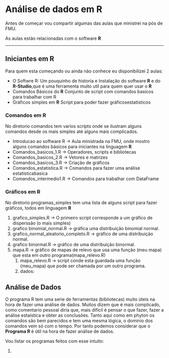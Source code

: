 # Análise de dados em R
 
Antes de começar vou compartir algumas das aulas que ministrei na pós de FMU.

As aulas estão relacionadas com o software **R**

---

## Iniciantes em R

Para quem esta começando ou ainda não conhece eu disponibilizei 2 aulas:

* O Softwre R: Um pouquinho de historia e Instalação do software **R** e do **R-Studio**,que é uma ferramenta muito util para quem quer usar o **R**   
* Comandos Básicos do **R** Conjunto de script com comandos basicos para trabalhar com R
* Gráficos simples em **R** Script para poder fazer gráficosestatisticos

### Comandos em R

No diretorio comandos tem varios scripts onde se ilustram alguns comandos desde os mais simples até alguns mais complicados.

* Introducao ao software R -> Aula ministrada na FMU, onde mostro alguns comandos básicos para iniciantes na linguagem **R**   
* Comandos_basicos_1.R -> Operadores, scripts e bibliotecas
* Comandos_basicos_2.R -> Vetores e matrizes
* Comandos_basicos_3.R -> Criação de gráficos
* Comandos_estatistica.R -> Comandos para fazer uma análise estatísticabasica
* Comandos_intermedio1.R -> Comandos para trabalhar com DataFrame

### Gráficos em R

No diretorio programas_simples tem uma lista de alguns script para fazer gráficos, todos em linguagem **R**

1. grafico_simples.R -> O primeiro script corresponde a um gráfico de disperssão (o mais simples)
1. grafico binomial_normal.R -> gráfica uma distribuição binomial normal.
1. grafico_normal_aleatorio_completo.R -> gráfico de uma distribuição normal.
1. grafico binormal.R -> gráfico de uma distribuição binormal.
1. mapa.R  -> gráfico de mapas de relevo que usa uma função (meu mapa) que esta em outro programa(mapa_relevo.R)
    1. mapa_relevo.R -> script conde esta guardada uma função (meu_mapa) que pode ser chamada por um outro programa.
    2. dados: 

## Análise de Dados

O programa R tem uma serie de ferramentas (bibliotecas) muito úteis na hora de fazer uma análise de dados. Muitos dizem que é mais complicado, como comentario pessoal diría que, mais difícil é pensar o que fazer, fazer a análise estaística e obter as conclusões. Tanto aqui como em phyton os comandos são bem parecidos e tem uma mesma lógica, o dominio dos comandos vem só com o tempo. Por tanto podemos considerar que o **Programa R** é útil na hora de fazer análise de dados.

Vou listar os programas feitos com esse intuito:

1.
